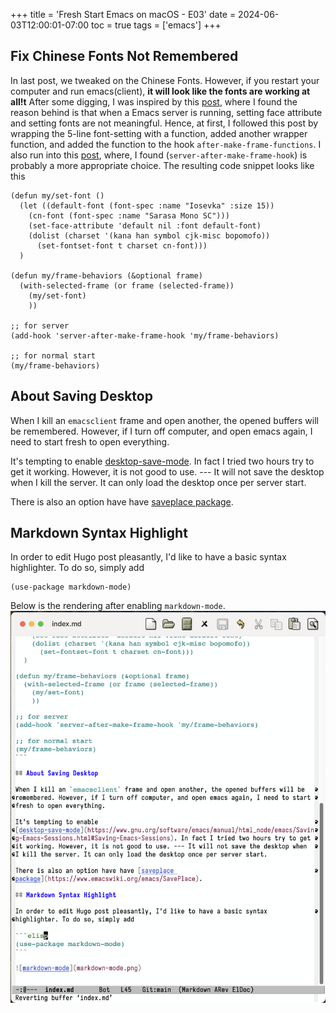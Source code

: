 +++
title = 'Fresh Start Emacs on macOS - E03'
date = 2024-06-03T12:00:01-07:00
toc = true
tags = ['emacs']
+++

## Fix Chinese Fonts Not Remembered

In last post, we tweaked on the Chinese Fonts. However, if you restart your computer and run emacs(client), **it will look like the fonts are working at all!t** After some digging, I was inspired by this [post](https://emacs.stackexchange.com/questions/16464/emacs-server-init-when-called-without-file), where I found the reason behind is that when a Emacs server is running, setting face attribute and setting fonts are not meaningful. Hence, at first, I followed this post by wrapping the 5-line font-setting with a function, added another wrapper function, and added the function to the hook `after-make-frame-functions`. I also run into this [post](https://www.gnu.org/software/emacs/manual/html_node/emacs/Saving-Emacs-Sessions.html), where, I found (`server-after-make-frame-hook`) is probably a more appropriate choice. The resulting code snippet looks like this

```elisp
(defun my/set-font ()
  (let ((default-font (font-spec :name "Iosevka" :size 15))
	(cn-font (font-spec :name "Sarasa Mono SC")))
    (set-face-attribute 'default nil :font default-font)
    (dolist (charset '(kana han symbol cjk-misc bopomofo))
      (set-fontset-font t charset cn-font)))
  )

(defun my/frame-behaviors (&optional frame)
  (with-selected-frame (or frame (selected-frame))
    (my/set-font)
    ))

;; for server
(add-hook 'server-after-make-frame-hook 'my/frame-behaviors)

;; for normal start
(my/frame-behaviors)
```

## About Saving Desktop

When I kill an `emacsclient` frame and open another, the opened buffers will be remembered. However, if I turn off computer, and open emacs again, I need to start fresh to open everything.

It's tempting to enable [desktop-save-mode](https://www.gnu.org/software/emacs/manual/html_node/emacs/Saving-Emacs-Sessions.html#Saving-Emacs-Sessions). In fact I tried two hours try to get it working. However, it is not good to use. --- It will not save the desktop when I kill the server. It can only load the desktop once per server start.

There is also an option have have [saveplace package](https://www.emacswiki.org/emacs/SavePlace).

## Markdown Syntax Highlight

In order to edit Hugo post pleasantly, I'd like to have a basic syntax highlighter. To do so, simply add

```elisp
(use-package markdown-mode)
```

Below is the rendering after enabling `markdown-mode`.
![markdown-mode](markdown-mode.png)

